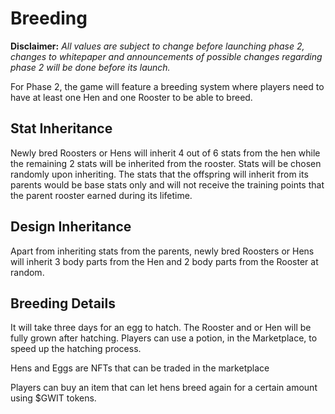 # **Breeding**

**Disclaimer:** _All values are subject to change before launching phase 2, changes to whitepaper and announcements of possible changes regarding phase 2 will be done before its launch._

For Phase 2, the game will feature a breeding system where players need to have at least one Hen and one Rooster to be able to breed.

## **Stat Inheritance**

Newly bred Roosters or Hens will inherit 4 out of 6 stats from the hen while the remaining 2 stats will be inherited from the rooster. Stats will be chosen randomly upon inheriting. The stats that the offspring will inherit from its parents would be base stats only and will not receive the training points that the parent rooster earned during its lifetime.

## **Design Inheritance**

Apart from inheriting stats from the parents, newly bred Roosters or Hens will inherit 3 body parts from the Hen and 2 body parts from the Rooster at random.

## **Breeding Details**

It will take three days for an egg to hatch. The Rooster and or Hen will be fully grown after hatching. Players can use a potion, in the Marketplace, to speed up the hatching process.

Hens and Eggs are NFTs that can be traded in the marketplace

Players can buy an item that can let hens breed again for a certain amount using $GWIT tokens.
